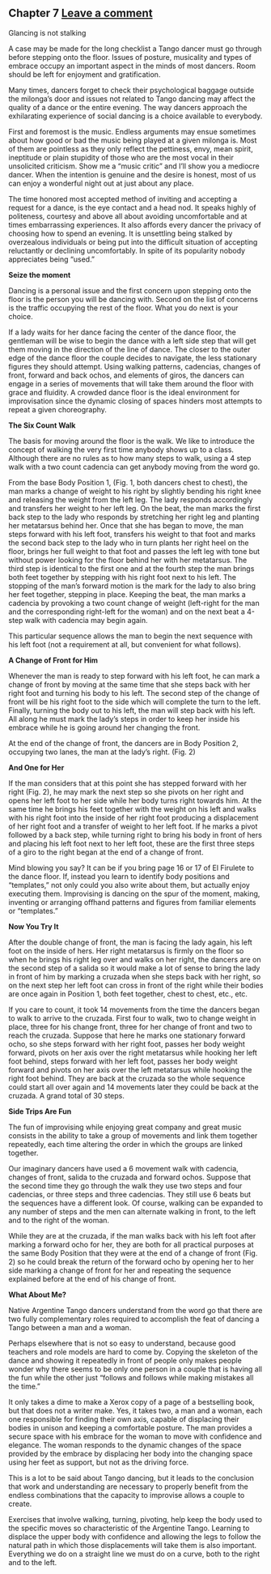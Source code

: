 Chapter 7   [Leave a comment](https://tangoourdance.wordpress.com/2009/01/07/chapter-7/#respond)
------------------------------------------------------------------------------------------------

 Glancing is not stalking


A case may be made for the long checklist a Tango dancer must go through before stepping onto the floor. Issues of posture, musicality and types of embrace occupy an important aspect in the minds of most dancers. Room should be left for enjoyment and gratification.

Many times, dancers forget to check their psychological baggage outside the milonga’s door and issues not related to Tango dancing may affect the quality of a dance or the entire evening. The way dancers approach the exhilarating experience of social dancing is a choice available to everybody.

First and foremost is the music. Endless arguments may ensue sometimes about how good or bad the music being played at a given milonga is. Most of them are pointless as they only reflect the pettiness, envy, mean spirit, ineptitude or plain stupidity of those who are the most vocal in their unsolicited criticism. Show me a “music critic” and I’ll show you a mediocre dancer. When the intention is genuine and the desire is honest, most of us can enjoy a wonderful night out at just about any place.

The time honored most accepted method of inviting and accepting a request for a dance, is the eye contact and a head nod. It speaks highly of politeness, courtesy and above all about avoiding uncomfortable and at times embarrassing experiences. It also affords every dancer the privacy of choosing how to spend an evening. It is unsettling being stalked by overzealous individuals or being put into the difficult situation of accepting reluctantly or declining uncomfortably. In spite of its popularity nobody appreciates being “used.”

**Seize the moment**

Dancing is a personal issue and the first concern upon stepping onto the floor is the person you will be dancing with. Second on the list of concerns is the traffic occupying the rest of the floor. What you do next is your choice.

If a lady waits for her dance facing the center of the dance floor, the gentleman will be wise to begin the dance with a left side step that will get them moving in the direction of the line of dance. The closer to the outer edge of the dance floor the couple decides to navigate, the less stationary figures they should attempt. Using walking patterns, cadencias, changes of front, forward and back ochos, and elements of giros, the dancers can engage in a series of movements that will take them around the floor with grace and fluidity. A crowded dance floor is the ideal environment for improvisation since the dynamic closing of spaces hinders most attempts to repeat a given choreography.

**The Six Count Walk**

The basis for moving around the floor is the walk. We like to introduce the concept of walking the very first time anybody shows up to a class. Although there are no rules as to how many steps to walk, using a 4 step walk with a two count cadencia can get anybody moving from the word go.

From the base Body Position 1, (Fig. 1, both dancers chest to chest), the man marks a change of weight to his right by slightly bending his right knee and releasing the weight from the left leg. The lady responds accordingly and transfers her weight to her left leg. On the beat, the man marks the first back step to the lady who responds by stretching her right leg and planting her metatarsus behind her. Once that she has began to move, the man steps forward with his left foot, transfers his weight to that foot and marks the second back step to the lady who in turn plants her right heel on the floor, brings her full weight to that foot and passes the left leg with tone but without power looking for the floor behind her with her metatarsus. The third step is identical to the first one and at the fourth step the man brings both feet together by stepping with his right foot next to his left. The stopping of the man’s forward motion is the mark for the lady to also bring her feet together, stepping in place. Keeping the beat, the man marks a cadencia by provoking a two count change of weight (left-right for the man and the corresponding right-left for the woman) and on the next beat a 4-step walk with cadencia may begin again.

This particular sequence allows the man to begin the next sequence with his left foot (not a requirement at all, but convenient for what follows).

**A Change of Front for Him**

Whenever the man is ready to step forward with his left foot, he can mark a change of front by moving at the same time that she steps back with her right foot and turning his body to his left. The second step of the change of front will be his right foot to the side which will complete the turn to the left. Finally, turning the body out to his left, the man will step back with his left. All along he must mark the lady’s steps in order to keep her inside his embrace while he is going around her changing the front.

At the end of the change of front, the dancers are in Body Position 2, occupying two lanes, the man at the lady’s right. (Fig. 2)

**And One for Her**

If the man considers that at this point she has stepped forward with her right (Fig. 2), he may mark the next step so she pivots on her right and opens her left foot to her side while her body turns right towards him. At the same time he brings his feet together with the weight on his left and walks with his right foot into the inside of her right foot producing a displacement of her right foot and a transfer of weight to her left foot. If he marks a pivot followed by a back step, while turning right to bring his body in front of hers and placing his left foot next to her left foot, these are the first three steps of a giro to the right began at the end of a change of front.

Mind blowing you say? It can be if you bring page 16 or 17 of El Firulete to the dance floor. If, instead you learn to identify body positions and “templates,” not only could you also write about them, but actually enjoy executing them. Improvising is dancing on the spur of the moment, making, inventing or arranging offhand patterns and figures from familiar elements or “templates.”

**Now You Try It**

After the double change of front, the man is facing the lady again, his left foot on the inside of hers. Her right metatarsus is firmly on the floor so when he brings his right leg over and walks on her right, the dancers are on the second step of a salida so it would make a lot of sense to bring the lady in front of him by marking a cruzada when she steps back with her right, so on the next step her left foot can cross in front of the right while their bodies are once again in Position 1, both feet together, chest to chest, etc., etc.

If you care to count, it took 14 movements from the time the dancers began to walk to arrive to the cruzada. First four to walk, two to change weight in place, three for his change front, three for her change of front and two to reach the cruzada. Suppose that here he marks one stationary forward ocho, so she steps forward with her right foot, passes her body weight forward, pivots on her axis over the right metatarsus while hooking her left foot behind, steps forward with her left foot, passes her body weight forward and pivots on her axis over the left metatarsus while hooking the right foot behind. They are back at the cruzada so the whole sequence could start all over again and 14 movements later they could be back at the cruzada. A grand total of 30 steps.

**Side Trips Are Fun**

The fun of improvising while enjoying great company and great music consists in the ability to take a group of movements and link them together repeatedly, each time altering the order in which the groups are linked together.

Our imaginary dancers have used a 6 movement walk with cadencia, changes of front, salida to the cruzada and forward ochos. Suppose that the second time they go through the walk they use two steps and four cadencias, or three steps and three cadencias. They still use 6 beats but the sequences have a different look. Of course, walking can be expanded to any number of steps and the men can alternate walking in front, to the left and to the right of the woman.

While they are at the cruzada, if the man walks back with his left foot after marking a forward ocho for her, they are both for all practical purposes at the same Body Position that they were at the end of a change of front (Fig. 2) so he could break the return of the forward ocho by opening her to her side marking a change of front for her and repeating the sequence explained before at the end of his change of front.

**What About Me?**

Native Argentine Tango dancers understand from the word go that there are two fully complementary roles required to accomplish the feat of dancing a Tango between a man and a woman.

Perhaps elsewhere that is not so easy to understand, because good teachers and role models are hard to come by. Copying the skeleton of the dance and showing it repeatedly in front of people only makes people wonder why there seems to be only one person in a couple that is having all the fun while the other just “follows and follows while making mistakes all the time.”

It only takes a dime to make a Xerox copy of a page of a bestselling book, but that does not a writer make. Yes, it takes two, a man and a woman, each one responsible for finding their own axis, capable of displacing their bodies in unison and keeping a comfortable posture. The man provides a secure space with his embrace for the woman to move with confidence and elegance. The woman responds to the dynamic changes of the space provided by the embrace by displacing her body into the changing space using her feet as support, but not as the driving force.

This is a lot to be said about Tango dancing, but it leads to the conclusion that work and understanding are necessary to properly benefit from the endless combinations that the capacity to improvise allows a couple to create.

Exercises that involve walking, turning, pivoting, help keep the body used to the specific moves so characteristic of the Argentine Tango. Learning to displace the upper body with confidence and allowing the legs to follow the natural path in which those displacements will take them is also important. Everything we do on a straight line we must do on a curve, both to the right and to the left.
